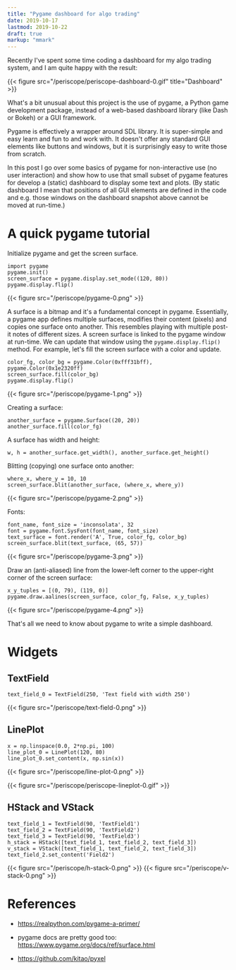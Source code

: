 ```yaml
---
title: "Pygame dashboard for algo trading"
date: 2019-10-17
lastmod: 2019-10-22
draft: true
markup: "mmark"
---
```


Recently I've spent some time coding a dashboard for my algo trading system, and I am quite happy with the result: 

{{< figure src="/periscope/periscope-dashboard-0.gif" title="Dashboard" >}}

What's a bit unusual about this project is the use of pygame, a Python game development package, instead of a web-based dashboard library (like Dash or Bokeh) or a GUI framework. 

Pygame is effectively a wrapper around SDL library. It is super-simple and easy learn and fun to and work with. It doesn't offer any standard GUI elements like buttons and windows, but it is surprisingly easy to write those from scratch. 

In this post I go over some basics of pygame for non-interactive use (no user interaction) and show how to use that small subset of pygame features for develop a (static) dashboard to display some text and plots. (By static dashboard I mean that positions of all GUI elements are defined in the code and e.g. those windows on the dashboard snapshot above cannot be moved at run-time.)

# A quick pygame tutorial

Initialize pygame and get the screen surface. 

    import pygame
    pygame.init()
    screen_surface = pygame.display.set_mode((120, 80))
    pygame.display.flip()

{{< figure src="/periscope/pygame-0.png" >}}

A surface is a bitmap and it's a fundamental concept in pygame. Essentially, a pygame app defines multiple surfaces, modifies their content (pixels) and copies one surface onto another. This resembles playing with multiple post-it notes of different sizes. A screen surface is linked to the pygame window at run-time. We can update that window using the `pygame.display.flip()` method. For example, let's fill the screen surface with a color and update.

    color_fg, color_bg = pygame.Color(0xfff31bff), pygame.Color(0x1e2320ff)
    screen_surface.fill(color_bg)
    pygame.display.flip()

{{< figure src="/periscope/pygame-1.png" >}}

Creating a surface: 

    another_surface = pygame.Surface((20, 20))
    another_surface.fill(color_fg)

A surface has width and height:

    w, h = another_surface.get_width(), another_surface.get_height()

Blitting (copying) one surface onto another:

    where_x, where_y = 10, 10
    screen_surface.blit(another_surface, (where_x, where_y))

{{< figure src="/periscope/pygame-2.png" >}}

Fonts: 

    font_name, font_size = 'inconsolata', 32
    font = pygame.font.SysFont(font_name, font_size)
    text_surface = font.render('A', True, color_fg, color_bg)
    screen_surface.blit(text_surface, (65, 57))

{{< figure src="/periscope/pygame-3.png" >}}

Draw an (anti-aliased) line from the lower-left corner to the upper-right corner of the screen surface:

    x_y_tuples = [(0, 79), (119, 0)]
    pygame.draw.aalines(screen_surface, color_fg, False, x_y_tuples)

{{< figure src="/periscope/pygame-4.png" >}}

That's all we need to know about pygame to write a simple dashboard.

# Widgets

## TextField

    text_field_0 = TextField(250, 'Text field with width 250')

{{< figure src="/periscope/text-field-0.png" >}}

## LinePlot

    x = np.linspace(0.0, 2*np.pi, 100)
    line_plot_0 = LinePlot(120, 80)
    line_plot_0.set_content(x, np.sin(x))

{{< figure src="/periscope/line-plot-0.png" >}}

{{< figure src="/periscope/periscope-lineplot-0.gif" >}}

## HStack and VStack

    text_field_1 = TextField(90, 'TextField1')
    text_field_2 = TextField(90, 'TextField2')
    text_field_3 = TextField(90, 'TextField3')
    h_stack = HStack([text_field_1, text_field_2, text_field_3])
    v_stack = VStack([text_field_1, text_field_2, text_field_3])
    text_field_2.set_content('Field2')


{{< figure src="/periscope/h-stack-0.png" >}}
{{< figure src="/periscope/v-stack-0.png" >}}


# References

* https://realpython.com/pygame-a-primer/
* pygame docs are pretty good too: https://www.pygame.org/docs/ref/surface.html

* https://github.com/kitao/pyxel
